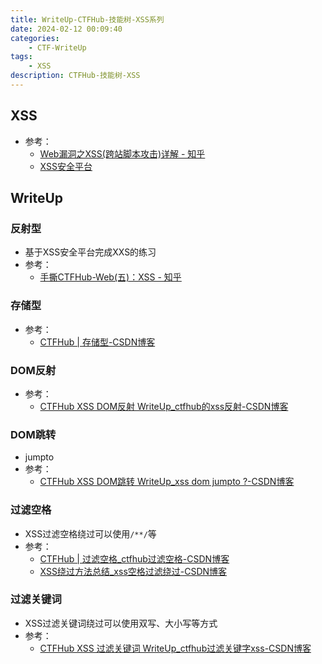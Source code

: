 ```yaml
---
title: WriteUp-CTFHub-技能树-XSS系列
date: 2024-02-12 00:09:40
categories: 
    - CTF-WriteUp
tags: 
    - XSS
description: CTFHub-技能树-XSS
---
```

<!--more-->

## XSS
- 参考：
  - [Web漏洞之XSS(跨站脚本攻击)详解 - 知乎](https://zhuanlan.zhihu.com/p/397940947)
  - [XSS安全平台](https://xssaq.com/)

## WriteUp

### 反射型

- 基于XSS安全平台完成XXS的练习
- 参考：
  - [手撕CTFHub-Web(五)：XSS - 知乎](https://zhuanlan.zhihu.com/p/339572686)


### 存储型

- 参考：
  - [CTFHub | 存储型-CSDN博客](https://blog.csdn.net/m0_51191308/article/details/135407315)

### DOM反射

- 参考：
  - [CTFHub XSS DOM反射 WriteUp_ctfhub的xss反射-CSDN博客](https://blog.csdn.net/weixin_49125123/article/details/131545561)

### DOM跳转

- jumpto
- 参考：
  - [CTFHub XSS DOM跳转 WriteUp_xss dom jumpto ?-CSDN博客](https://blog.csdn.net/weixin_49125123/article/details/131546660)
### 过滤空格

- XSS过滤空格绕过可以使用`/**/`等
- 参考：
  - [CTFHub | 过滤空格_ctfhub过滤空格-CSDN博客](https://blog.csdn.net/m0_51191308/article/details/128172056)
  - [XSS绕过方法总结_xss空格过滤绕过-CSDN博客](https://blog.csdn.net/xinyue9966/article/details/121099189)
### 过滤关键词

- XSS过滤关键词绕过可以使用双写、大小写等方式
- 参考：
  - [CTFHub XSS 过滤关键词 WriteUp_ctfhub过滤关键字xss-CSDN博客](https://blog.csdn.net/weixin_49125123/article/details/131546199)

